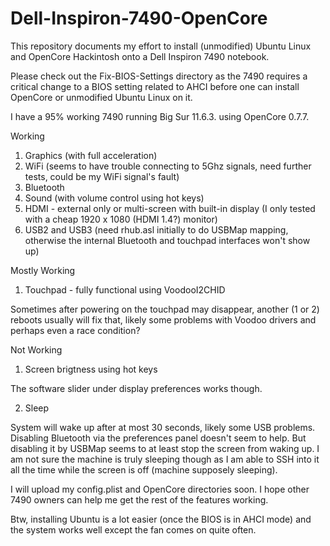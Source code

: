 # Dell-Inspiron-7490-OpenCore

This repository documents my effort to install (unmodified) Ubuntu Linux and OpenCore Hackintosh onto a Dell Inspiron 7490 notebook.

Please check out the Fix-BIOS-Settings directory as the 7490 requires a critical change to a BIOS setting related to AHCI before one can install OpenCore or unmodified Ubuntu Linux on it.

I have a 95% working 7490 running Big Sur 11.6.3. using OpenCore 0.7.7.

Working

1. Graphics (with full acceleration)
2. WiFi (seems to have trouble connecting to 5Ghz signals, need further tests, could be my WiFi signal's fault)
3. Bluetooth
4. Sound (with volume control using hot keys)
5. HDMI - external only or multi-screen with built-in display (I only tested with a cheap 1920 x 1080 (HDMI 1.4?) monitor)
6. USB2 and USB3 (need rhub.asl initially to do USBMap mapping, otherwise the internal Bluetooth and touchpad interfaces won't show up)

Mostly Working

1. Touchpad - fully functional using VoodooI2CHID

Sometimes after powering on the touchpad may disappear, another (1 or 2) reboots usually will fix that, likely some problems with Voodoo drivers and perhaps even a race condition?

Not Working

1. Screen brigtness using hot keys

The software slider under display preferences works though.

2. Sleep

System will wake up after at most 30 seconds, likely some USB problems. Disabling Bluetooth via the preferences panel doesn't seem to help. But disabling it by USBMap seems to at least stop the screen from waking up. I am not sure the machine is truly sleeping though as I am able to SSH into it all the time while the screen is off (machine supposely sleeping).

I will upload my config.plist and OpenCore directories soon. I hope other 7490 owners can help me get the rest of the features working.

Btw, installing Ubuntu is a lot easier (once the BIOS is in AHCI mode) and the system works well except the fan comes on quite often.

